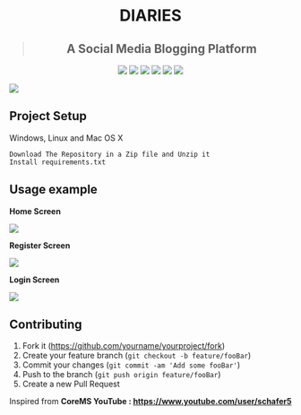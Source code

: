 <h1 align="center">DIARIES</h1>

> <h2 align="center">A Social Media Blogging Platform</h2>

<p align="center">
<img src="https://img.shields.io/github/issues/Amitdutta7/Diaries">
<img src="https://img.shields.io/github/forks/Amitdutta7/Diaries">
<img src="https://img.shields.io/github/stars/Amitdutta7/Diaries">
<img src="https://badges.frapsoft.com/os/v1/open-source.svg?v=103" >
<img src="https://img.shields.io/badge/PRs-welcome-brightgreen.svg?style=flat">
<img src="https://img.shields.io/twitter/url?style=social&url=https%3A%2F%2Fgithub.com%2FAmitdutta7%2FDiaries%2F">
  
![](https://i.imgur.com/PqkWuV8.png)

## Project Setup
Windows, Linux and Mac OS X
```
Download The Repository in a Zip file and Unzip it
Install requirements.txt
```

## Usage example

**Home Screen**

![](https://i.imgur.com/nERYxsM.png)

**Register Screen**

![](https://i.imgur.com/iDPU1UY.png)

**Login Screen**

![](https://i.imgur.com/HBXAwQl.png)


## Contributing

1. Fork it (<https://github.com/yourname/yourproject/fork>)
2. Create your feature branch (`git checkout -b feature/fooBar`)
3. Commit your changes (`git commit -am 'Add some fooBar'`)
4. Push to the branch (`git push origin feature/fooBar`)
5. Create a new Pull Request

Inspired from **CoreMS YouTube : https://www.youtube.com/user/schafer5**

